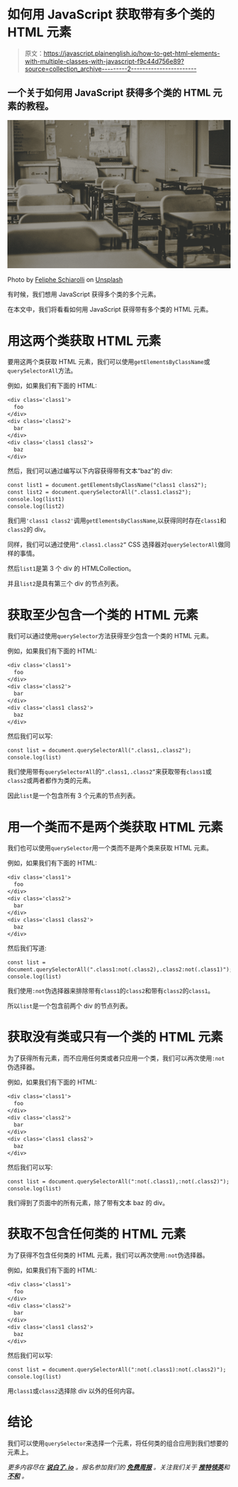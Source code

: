 # 如何用 JavaScript 获取带有多个类的 HTML 元素

> 原文：<https://javascript.plainenglish.io/how-to-get-html-elements-with-multiple-classes-with-javascript-f9c44d756e89?source=collection_archive---------2----------------------->

## 一个关于如何用 JavaScript 获得多个类的 HTML 元素的教程。

![](img/25236611419de9ac8723166f14d468e4.png)

Photo by [Feliphe Schiarolli](https://unsplash.com/@flpschi?utm_source=medium&utm_medium=referral) on [Unsplash](https://unsplash.com?utm_source=medium&utm_medium=referral)

有时候，我们想用 JavaScript 获得多个类的多个元素。

在本文中，我们将看看如何用 JavaScript 获得带有多个类的 HTML 元素。

# 用这两个类获取 HTML 元素

要用这两个类获取 HTML 元素，我们可以使用`getElementsByClassName`或`querySelectorAll`方法。

例如，如果我们有下面的 HTML:

```
<div class='class1'>
  foo
</div>
<div class='class2'>
  bar
</div>
<div class='class1 class2'>
  baz
</div>
```

然后，我们可以通过编写以下内容获得带有文本“baz”的 div:

```
const list1 = document.getElementsByClassName("class1 class2");
const list2 = document.querySelectorAll(".class1.class2");
console.log(list1)
console.log(list2)
```

我们用`'class1 class2'`调用`getElementsByClassName`,以获得同时存在`class1`和`class2`的 div。

同样，我们可以通过使用`“.class1.class2”` CSS 选择器对`querySelectorAll`做同样的事情。

然后`list1`是第 3 个 div 的 HTMLCollection。

并且`list2`是具有第三个 div 的节点列表。

# 获取至少包含一个类的 HTML 元素

我们可以通过使用`querySelector`方法获得至少包含一个类的 HTML 元素。

例如，如果我们有下面的 HTML:

```
<div class='class1'>
  foo
</div>
<div class='class2'>
  bar
</div>
<div class='class1 class2'>
  baz
</div>
```

然后我们可以写:

```
const list = document.querySelectorAll(".class1,.class2");
console.log(list)
```

我们使用带有`querySelectorAll`的`“.class1,.class2”`来获取带有`class1`或`class2`或两者都作为类的元素。

因此`list`是一个包含所有 3 个元素的节点列表。

# 用一个类而不是两个类获取 HTML 元素

我们也可以使用`querySelector`用一个类而不是两个类来获取 HTML 元素。

例如，如果我们有下面的 HTML:

```
<div class='class1'>
  foo
</div>
<div class='class2'>
  bar
</div>
<div class='class1 class2'>
  baz
</div>
```

然后我们写道:

```
const list = document.querySelectorAll(".class1:not(.class2),.class2:not(.class1)");
console.log(list)
```

我们使用`:not`伪选择器来排除带有`class1`的`class2`和带有`class2`的`class1`。

所以`list`是一个包含前两个 div 的节点列表。

# 获取没有类或只有一个类的 HTML 元素

为了获得所有元素，而不应用任何类或者只应用一个类，我们可以再次使用`:not`伪选择器。

例如，如果我们有下面的 HTML:

```
<div class='class1'>
  foo
</div>
<div class='class2'>
  bar
</div>
<div class='class1 class2'>
  baz
</div>
```

然后我们可以写:

```
const list = document.querySelectorAll(":not(.class1),:not(.class2)");
console.log(list)
```

我们得到了页面中的所有元素，除了带有文本 baz 的 div。

# 获取不包含任何类的 HTML 元素

为了获得不包含任何类的 HTML 元素，我们可以再次使用`:not`伪选择器。

例如，如果我们有下面的 HTML:

```
<div class='class1'>
  foo
</div>
<div class='class2'>
  bar
</div>
<div class='class1 class2'>
  baz
</div>
```

然后我们可以写:

```
const list = document.querySelectorAll(":not(.class1):not(.class2)");
console.log(list)
```

用`class1`或`class2`选择除 div 以外的任何内容。

# 结论

我们可以使用`querySelector`来选择一个元素，将任何类的组合应用到我们想要的元素上。

*更多内容尽在* [***说白了. io***](https://plainenglish.io/) *。报名参加我们的* [***免费周报***](http://newsletter.plainenglish.io/) *。关注我们关于* [***推特***](https://twitter.com/inPlainEngHQ)[***领英***](https://www.linkedin.com/company/inplainenglish/)**和* [***不和***](https://discord.gg/GtDtUAvyhW) *。**